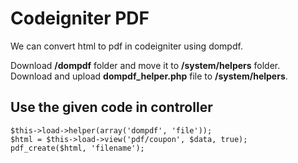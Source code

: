 # Codeigniter PDF
We can convert html to pdf in codeigniter using dompdf.



Download **/dompdf** folder and move it to **/system/helpers** folder.<br />
Download and upload **dompdf_helper.php** file to **/system/helpers**.<br />



## Use the given code in controller

    $this->load->helper(array('dompdf', 'file'));
    $html = $this->load->view('pdf/coupon', $data, true);
    pdf_create($html, 'filename');
